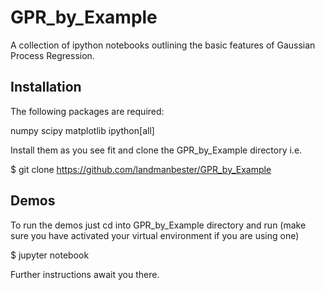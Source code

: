 # GPR_by_Example
A collection of ipython notebooks outlining the basic features of Gaussian Process Regression.

## Installation
The following packages are required:

numpy
scipy
matplotlib
ipython[all]

Install them as you see fit and clone the GPR_by_Example directory i.e.

$ git clone https://github.com/landmanbester/GPR_by_Example

## Demos
To run the demos just cd into GPR_by_Example directory and run (make sure you have activated your virtual environment if you are using one)

$ jupyter notebook

Further instructions await you there.
